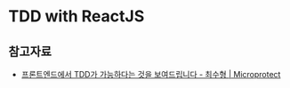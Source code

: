 # TDD with ReactJS

## 참고자료

- [프론트엔드에서 TDD가 가능하다는 것을 보여드립니다 - 최수형 | Microprotect](https://youtu.be/L1dtkLeIz-M)
